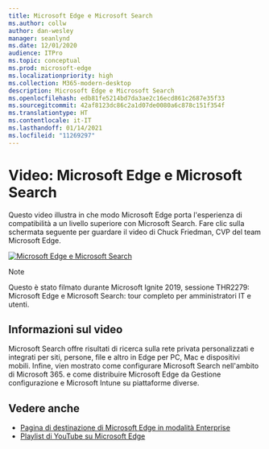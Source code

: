 ```yaml
---
title: Microsoft Edge e Microsoft Search
ms.author: collw
author: dan-wesley
manager: seanlynd
ms.date: 12/01/2020
audience: ITPro
ms.topic: conceptual
ms.prod: microsoft-edge
ms.localizationpriority: high
ms.collection: M365-modern-desktop
description: Microsoft Edge e Microsoft Search
ms.openlocfilehash: edb81fe5214bd7da3ae2c16ecd861c2687e35f33
ms.sourcegitcommit: 42af8123dc86c2a1d07de0080a6c878c151f354f
ms.translationtype: HT
ms.contentlocale: it-IT
ms.lasthandoff: 01/14/2021
ms.locfileid: "11269297"
---
```

# Video: Microsoft Edge e Microsoft Search

Questo video illustra in che modo Microsoft Edge porta l'esperienza di compatibilità a un livello superiore con Microsoft Search. Fare clic sulla schermata seguente per guardare il video di Chuck Friedman, CVP del team Microsoft Edge.

[![Microsoft Edge e Microsoft Search](https://res.cloudinary.com/marcomontalbano/image/upload/v1592253564/video_to_markdown/images/youtube--7LfNqmJkeTM-c05b58ac6eb4c4700831b2b3070cd403.jpg)](http://www.youtube.com/watch?v=7LfNqmJkeTM "Microsoft Edge and Microsoft Search")

> [!NOTE]
> Questo è stato filmato durante Microsoft Ignite 2019, sessione THR2279: Microsoft Edge e Microsoft Search: tour completo per amministratori IT e utenti.

##  <a name="about-the-video"></a>Informazioni sul video

Microsoft Search offre risultati di ricerca sulla rete privata personalizzati e integrati per siti, persone, file e altro in Edge per PC, Mac e dispositivi mobili. Infine, vien mostrato come configurare Microsoft Search nell'ambito di Microsoft 365. e come distribuire Microsoft Edge da Gestione configurazione e Microsoft Intune su piattaforme diverse.

##  <a name="see-also"></a>Vedere anche

- [Pagina di destinazione di Microsoft Edge in modalità Enterprise](https://aka.ms/EdgeEnterprise)
- [Playlist di YouTube su Microsoft Edge](https://www.youtube.com/playlist?list=PLXtHYVsvn_b-uXh1tMeYpT-0iD8tD3tFy)
